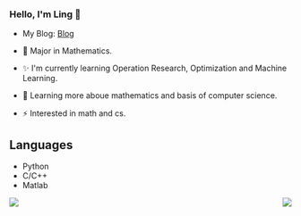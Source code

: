 <!--
**shaijing/shaijing** is a ✨ _special_ ✨ repository because its `README.md` (this file) appears on your GitHub profile.
Here are some ideas to get you started:
- 🔭 I’m currently working on ...
- 🌱 I’m currently learning ...
- 👯 I’m looking to collaborate on ...
- 🤔 I’m looking for help with ...
- 💬 Ask me about ...
- 📫 How to reach me: ...
- 😄 Pronouns: ...
- ⚡ Fun fact: ...
- :orange_book:
-->


### Hello, I'm Ling 👋
- My Blog: [Blog](https://shaijing.github.io/)
- 🔭 Major in Mathematics.

- ✨ I'm currently learning Operation Research, Optimization and  Machine Learning.

- 🌱 Learning more aboue mathematics and basis of computer science.

- ⚡ Interested in math and cs.

## Languages
- Python
- C/C++
- Matlab
<div>
<img align="left" src="https://github-readme-stats.vercel.app/api?username=shaijing&show_icons=true&count_private=true&hide_title=true&theme=tokyonight" />
<img align="right" src="https://aster-readme.vercel.app/api/top-langs/?username=shaijing" />
</div>
